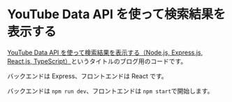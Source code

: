 # YouTube Data API を使って検索結果を表示する

[YouTube Data API を使って検索結果を表示する（Node.js, Express.js, React.js, TypeScript）](https://takuyay.com/?p=472)というタイトルのブログ用のコードです。

バックエンドは Express、フロントエンドは React です。

バックエンドは `npm run dev`、フロントエンドは `npm start`で開始します。
